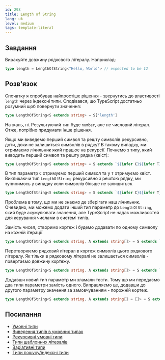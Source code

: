 ```yaml
---
id: 298
title: Length of String
lang: uk
level: medium
tags: template-literal
---
```


## Завдання

Вирахуйте довжину рядкового літералу.
Наприклад:

```typescript
type length = LengthOfString<"Hello, World"> // expected to be 12
```

## Розв'язок

Спочатку я спробував найпростіше рішення - звернутись до властивості `length` через індексні типи.
Сподівався, що TypeScript достатньо розумний щоб повернути значення:

```typescript
type LengthOfString<S extends string> = S['length']
```

На жаль, ні.
Результуючий тип буде `number`, але не числовий літерал.
Отже, потрібно придумати інше рішення.

Якщо ми виведемо перший символ та решту символів рекурсивно, доти, доки не залишиться символів в рядку?
В такому випадку, ми отримаємо лічильник який працює на рекурсії.
Почнемо з типу, який виводить перший символ та решту рядка (хвіст):

```typescript
type LengthOfString<S extends string> = S extends `${infer C}${infer T}` ? never : never;
```

В тип параметр `C` отримуємо перший символ та у `T` отримуємо хвіст.
Викликаючи тип `LengthOfString` рекурсивно з рештою рядку, ми зупинимось у випадку коли символів більше не залишиться.

```typescript
type LengthOfString<S extends string> = S extends `${infer C}${infer T}` ? LengthOfString<T> : never;
```

Проблема в тому, що ми не знаємо де зберігати наш лічильник.
Очевидно, ми можемо додати інший тип параметр до `LengthOfString`, який буде акумулювати значення, але TypeScript не надає можливостей для керування числами в системі типів.

Замість чисел, створимо кортеж і будемо додавати по одному символу на кожній ітерації.

```typescript
type LengthOfString<S extends string, A extends string[]> = S extends `${infer C}${infer T}` ? LengthOfString<T, [C, ...A]> : never;
```

Перетворюємо рядковий літерал в кортеж символів цього рядкового літералу.
Як тільки в рядковому літералі не залишається символів - повертаємо довжину кортежу.

```typescript
type LengthOfString<S extends string, A extends string[]> = S extends `${infer C}${infer T}` ? LengthOfString<T, [C, ...A]> : A['length'];
```

Додавши новий тип параметр ми зламали тести.
Тому що ми передаємо два типи параметри замість одного.
Виправляємо це, додавши до другого параметру значення за замовчуванням - порожній кортеж.

```typescript
type LengthOfString<S extends string, A extends string[] = []> = S extends `${infer C}${infer T}` ? LengthOfString<T, [C, ...A]> : A['length'];
```

## Посилання

- [Умовні типи](https://www.typescriptlang.org/docs/handbook/advanced-types.html#conditional-types)
- [Виведення типів в умовних типах](https://www.typescriptlang.org/docs/handbook/advanced-types.html#type-inference-in-conditional-types)
- [Рекурсивні умовні типи](https://www.typescriptlang.org/docs/handbook/release-notes/typescript-4-1.html#recursive-conditional-types)
- [Типи шаблонних літералів](https://www.typescriptlang.org/docs/handbook/release-notes/typescript-4-1.html#template-literal-types)
- [Варіативні типи](https://www.typescriptlang.org/docs/handbook/release-notes/typescript-4-0.html#variadic-tuple-types)
- [Типи пошуку/індексні типи](https://www.typescriptlang.org/docs/handbook/advanced-types.html#index-types)
